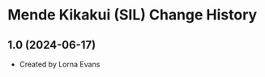 Mende Kikakui (SIL) Change History
====================

1.0 (2024-06-17)
----------------
* Created by Lorna Evans
